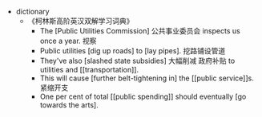 - dictionary 
    - 《柯林斯高阶英汉双解学习词典》
        - The [Public Utilities Commission] 公共事业委员会 inspects us once a year. 视察
        - Public utilities [dig up roads] to [lay pipes]. 挖路铺设管道
        - They've also [slashed state subsidies] 大幅削减 政府补贴 to utilities and [[transportation]]. 
        - This will cause [further belt-tightening in] the [[public service]]s. 紧缩开支
        - One per cent of total [[public spending]] should eventually [go towards the arts].
